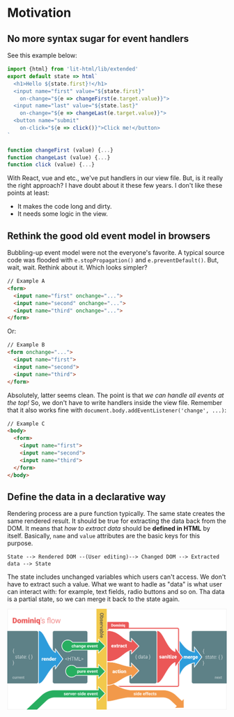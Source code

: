 # Motivation

## No more syntax sugar for event handlers

See this example below:

```javascript
import {html} from 'lit-html/lib/extended'
export default state => html`
  <h1>Hello ${state.first}!</h1>
  <input name="first" value="${state.first}"
    on-change="${e => changeFirst(e.target.value)}">
  <input name="last" value="${state.last}"
    on-change="${e => changeLast(e.target.value)}">
  <button name="submit"
    on-click="${e => click()}">Click me!</button>
`

function changeFirst (value) {...}
function changeLast (value) {...}
function click (value) {...}
```

With React, vue and etc., we've put handlers in our view file. But, is it really the right approach? I have doubt about it these few years. I don't like these points at least:

- It makes the code long and dirty.
- It needs some logic in the view.

## Rethink the good old event model in browsers

Bubbling-up event model were not the everyone's favorite. A typical source code was flooded with `e.stopPropagation()` and `e.preventDefault()`. But, wait, wait. Rethink about it. Which looks simpler?

```html
// Example A
<form>
  <input name="first" onchange="...">
  <input name="second" onchange="...">
  <input name="third" onchange="...">
</form>
```

Or:

```html
// Example B
<form onchange="...">
  <input name="first">
  <input name="second">
  <input name="third">
</form>
```

Absolutely, latter seems clean. The point is that *we can handle all events at the top!* So, we don't have to write handlers inside the view file. Remember that it also works fine with `document.body.addEventListener('change', ...)`:

```html
// Example C
<body>
  <form>
    <input name="first">
    <input name="second">
    <input name="third">
  </form>
</body>
```

## Define the data in a declarative way

Rendering process are a pure function typically. The same state creates the same rendered result. It should be true for extracting the data back from the DOM. It means that *how to extract data* should be **defined in HTML** by itself. Basically, `name` and `value` attributes are the basic keys for this purpose.

```
State --> Rendered DOM --(User editing)--> Changed DOM --> Extracted data --> State
```

The state includes unchanged variables which users can't access. We don't have to extract such a value. What we want to hadle as "data" is what user can interact with: for example, text fields, radio buttons and so on. Tha data is a partial state, so we can merge it back to the state again.

![Dominiq's Flow](fig.png)
